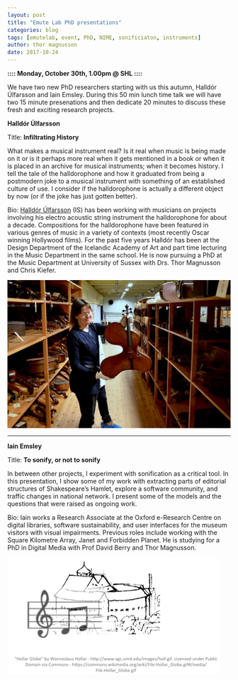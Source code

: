 ```yaml
---
layout: post
title: "Emute Lab PhD presentations"
categories: blog
tags: [emutelab, event, PhD, NIME, sonificiaton, instruments]
author: thor magnusson
date: 2017-10-24
---
```


<b>:::: Monday, October 30th, 1.00pm @ SHL ::::</b>

We have two new PhD researchers starting with us this autumn, Halldór Úlfarsson and Iain Emsley. During this 50 min lunch time talk we will have two 15 minute presenations and then dedicate 20 minutes to discuss these fresh and exciting research projects. 

<b>Halldór Úlfarsson</b>

Title: <b>Infiltrating History</b>

What makes a musical instrument real? Is it real when music is being made on it or is it perhaps more real when it gets mentioned in a book or when it is placed in an archive for musical instruments; when it becomes history. I tell the tale of the halldorophone and how it graduated from being a postmodern joke to a musical instrument with something of an established culture of use. I consider if the halldorophone is actually a different object by now (or if the joke has just gotten better).

Bio: <a href="http://www.halldorulfarsson.info">Halldór Úlfarsson</a> (IS) has been working with musicians on projects involving his electro acoustic string instrument the halldorophone for about a decade. Compositions for the halldorophone have been featured in various genres of music in a variety of contexts (most recently Oscar winning Hollywood films). For the past five years Halldór has been at the Design Department of the Icelandic Academy of Art and part time lecturing in the Music Department in the same school. He is now pursuing a PhD at the Music Department at University of Sussex with Drs. Thor Magnusson and Chris Kiefer.

![Violin](/img/violbulge.jpg)

<hr>
<b>Iain Emsley</b>

Title: <b>To sonify, or not to sonify</b>

In between other projects, I experiment with sonification as a critical tool. In this presentation, I show some of my work with extracting parts of editorial structures of Shakespeare’s Hamlet, explore a software community, and traffic changes in national network. I present some of the models and the questions that were raised as ongoing work. 

Bio: Iain works a Research Associate at the Oxford e-Research Centre on digital libraries, software sustainability, and user interfaces for the museum visitors with visual impairments. Previous roles include working with the Square Kilometre Array, Janet and Forbidden Planet. He is studying for a PhD in Digital Media with Prof David Berry and Thor Magnusson. 

![Emsley](/img/emsley.png)
